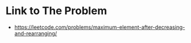 # Link to The Problem
- https://leetcode.com/problems/maximum-element-after-decreasing-and-rearranging/